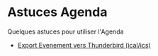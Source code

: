 # Astuces Agenda

Quelques astuces pour utiliser l'Agenda


- [Export Evenement vers Thunderbird (ical/ics)](export.md)

